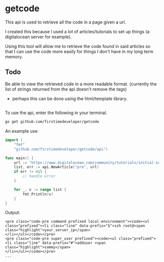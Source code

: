 # getcode

This api is used to retrieve all the code in a page given a url. 

I created this because I used a lot of articles/tutorials to set up things (a digitalocean server for example).

Using this tool will allow me to retrieve the code found in said articles so that I can use the code more easily for things I don't have in my long term memory.

## Todo
Be able to view the retrieved code in a more readable format. (currently the list of strings returned from the api doesn't remove the tags)
- perhaps this can be done using the html/template library.

## 
To use the api, enter the following in your terminal.
```bash
go get github.com/firstimedeveloper/getcode
```

An example use:
```go
import (	
    "fmt"
	"github.com/firstimedeveloper/getcode/api")

func main() {
	url := "https://www.digitalocean.com/community/tutorials/initial-server-setup-with-ubuntu-20-04"
	list, err := api.NewArticle("pre", url)
	if err != nil {
		// handle error
	}

	for _, v := range list {
		fmt.Println(v)
	}
}
```
Output:
```
<pre class="code-pre command prefixed local-environment"><code><ul class="prefixed"><li class="line" data-prefix="$">ssh root@<span class="highlight">your_server_ip</span>
</li></ul></code></pre>
<pre class="code-pre super_user prefixed"><code><ul class="prefixed"><li class="line" data-prefix="#">adduser <span class="highlight">sammy</span>
</li></ul></code></pre>
...
```
